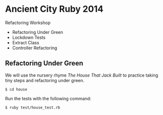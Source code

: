 # Ancient City Ruby 2014

Refactoring Workshop

* Refactoring Under Green
* Lockdown Tests
* Extract Class
* Controller Refactoring

## Refactoring Under Green

We will use the nursery rhyme _The House That Jack Built_ to practice taking
tiny steps and refactoring under green.

```plain
$ cd house
```

Run the tests with the following command:

```plain
$ ruby test/house_test.rb
```
